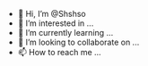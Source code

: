 - 👋 Hi, I’m @Shshso
- 👀 I’m interested in ...
- 🌱 I’m currently learning ...
- 💞️ I’m looking to collaborate on ...
- 📫 How to reach me ...

<!---
Shshso/Shshso is a ✨ special ✨ repository because its `README.md` (this file) appears on your GitHub profile.
You can click the Preview link to take a look at your changes.
--->
